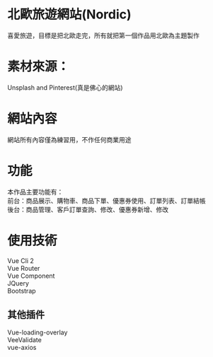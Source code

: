 # 北歐旅遊網站(Nordic)


喜愛旅遊，目標是把北歐走完，所有就把第一個作品用北歐為主題製作
# 素材來源：
Unsplash and Pinterest(真是佛心的網站)

# 網站內容
網站所有內容僅為練習用，不作任何商業用途

# 功能
本作品主要功能有：<br>
前台：商品展示、購物車、商品下單、優惠券使用、訂單列表、訂單結帳<br>
後台：商品管理、客戶訂單查詢、修改、優惠券新增、修改

# 使用技術
Vue Cli 2<br>
Vue Router<br>
Vue Component<br>
JQuery<br>
Bootstrap

## 其他插件<br>
Vue-loading-overlay<br>
VeeValidate<br>
vue-axios <br>



